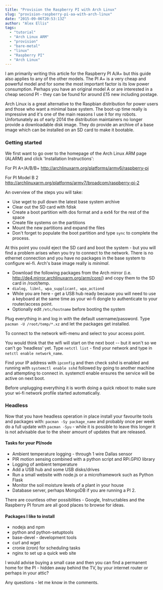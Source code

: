 ```yaml
---
title: "Provision the Raspberry PI with Arch Linux"
slug: "provision-raspberry-pi-aa-with-arch-linux"
date: "2015-09-06T20:53:13Z"
author: "Alex Ellis"
tags:
  - "tutorial"
  - "Arch Linux ARM"
  - "provision"
  - "bare-metal"
  - "linux"
  - "Raspberry PI"
  - "Arch Linux"
---
```


I am primarily writing this article for the Raspberry PI A/A+ but this guide also applies to any of the other models. The PI A+ is a very cheap and powerful model and for some the most important factor is its low power consumption. Perhaps you have an original model A or are interested in a cheap second PI - they can be found for around £15 new including postage. 

Arch Linux is a great alternative to the Raspbian distribution for power users and those who want a minimal base system. The boot-up time really is impressive and it's one of the main reasons I use it for my robots.
Unfortunately as of early 2014 the distribution maintainers no longer provide a downloadable disk image. They do provide an archive of a base image which can be installed on an SD card to make it bootable. 

### Getting started
We first want to go over to the homepage of the Arch Linux ARM page (ALARM) and click 'Installation Instructions':

For PI A+/A/B/B+
http://archlinuxarm.org/platforms/armv6/raspberry-pi

For PI Model B 2
http://archlinuxarm.org/platforms/armv7/broadcom/raspberry-pi-2

An overview of the steps you will take:

* Use wget to pull down the latest base system archive
* Clear out the SD card with fdisk
* Create a boot partition with dos format and a ext4 for the rest of the space
* Create file systems on the partitions
* Mount the new partitions and expand the files
* Don't forget to populate the boot partition and type `sync` to complete the process.

At this point you could eject the SD card and boot the system - but you will find a problem arises when you try to connect to the network. There is no ethernet connection and you have no packages in the base system to configure wi-fi. Arch's base image really is _minimal_.

* Download the following packages from the Arch mirror (i.e. http://de4.mirror.archlinuxarm.org/arm/core/) and copy them to the SD card in /root/temp.
 * `dialog, libnl, wpa_supplicant, wpa_actiond`
* While you are here - get a USB hub ready because you will need to use a keyboard at the same time as your wi-fi dongle to authenticate to your router/access point.
* Optionally edit `/etc/hostname` before booting the system

Plug everything in and log in with the default username/password. Type `pacman -U /root/temp/*.xz` and let the packages get installed.

To connect to the network wifi-menu and select to your access point.

You would think that the wifi will start on the next boot -- but it won't so we can't go 'headless' yet. Type `netctl list` - find your network and type in `netctl enable network_name`.

Find your IP address with `ipconfig` and then check sshd is enabled and running with `systemctl enable sshd` followed by going to another machine and attempting to connect in. systemctl enable ensures the service will be active on next boot.

Before unplugging everything it is worth doing a quick reboot to make sure your wi-fi network profile started automatically. 

### Headless
Now that you have headless operation in place install your favourite tools and packages with: `pacman -Sy package_name` and probably once per week do a full update with `pacman -Syu` - while it is possible to leave this longer it is not advisable due to the sheer amount of updates that are released. 

#### Tasks for your PI/node
* Ambient temperature logging - through 1 wire Dallas sensor
* PIR motion sensing combined with a python script and RPi.GPIO library
* Logging of ambient temperature
* Add a USB hub and some USB disks/drives
* Run a small website with node.js or a microframework such as Python Flask
* Monitor the soil moisture levels of a plant in your house
* Database server, perhaps MongoDB if you are running a PI 2.

There are countless other possiblities - Google, Instructables and the Raspberry PI forum are all good places to browse for ideas. 

#### Packages I like to install
* nodejs and npm
* python and python-setuptools
* base-devel - development tools
* curl and wget
* cronie (cron) for scheduling tasks
* nginx to set up a quick web site

I would advise buying a small case and then you can find a permanent home for the PI - hidden away behind the TV, by your internet router or perhaps in your attic?

Any questions - let me know in the comments.